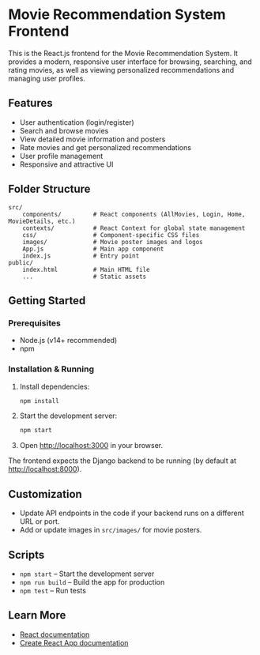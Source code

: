 # Movie Recommendation System Frontend

This is the React.js frontend for the Movie Recommendation System. It provides a modern, responsive user interface for browsing, searching, and rating movies, as well as viewing personalized recommendations and managing user profiles.

## Features

- User authentication (login/register)
- Search and browse movies
- View detailed movie information and posters
- Rate movies and get personalized recommendations
- User profile management
- Responsive and attractive UI

## Folder Structure

```
src/
	components/         # React components (AllMovies, Login, Home, MovieDetails, etc.)
	contexts/           # React Context for global state management
	css/                # Component-specific CSS files
	images/             # Movie poster images and logos
	App.js              # Main app component
	index.js            # Entry point
public/
	index.html          # Main HTML file
	...                 # Static assets
```

## Getting Started

### Prerequisites

- Node.js (v14+ recommended)
- npm

### Installation & Running

1. Install dependencies:
	 ```sh
	 npm install
	 ```
2. Start the development server:
	 ```sh
	 npm start
	 ```
3. Open [http://localhost:3000](http://localhost:3000) in your browser.

The frontend expects the Django backend to be running (by default at [http://localhost:8000](http://localhost:8000)).

## Customization

- Update API endpoints in the code if your backend runs on a different URL or port.
- Add or update images in `src/images/` for movie posters.

## Scripts

- `npm start` – Start the development server
- `npm run build` – Build the app for production
- `npm test` – Run tests

## Learn More

- [React documentation](https://reactjs.org/)
- [Create React App documentation](https://facebook.github.io/create-react-app/docs/getting-started)

